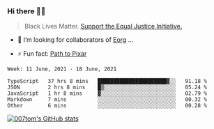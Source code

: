 ### Hi there 👋🏿

<!--
**007tom/007tom** is a ✨ _special_ ✨ repository because its `README.md` (this file) appears on your GitHub profile.

Here are some ideas to get you started:
-->

> Black Lives Matter. [Support the Equal Justice Initiative.](https://support.eji.org/give/153413/#!/donation/checkout)

<!--
- 🔭 I’m currently working on ...
- 🌱 I’m currently learning ...
-->
- 👯 I’m looking for collaborators of [Eorg](https://github.com/zhyd1997/Eorg) ...

<!--
- 🤔 I’m looking for help with ...
- 💬 Ask me about ...
- 📫 How to reach me: ...
- 😄 Pronouns: ...
-->

- ⚡ Fun fact: [Path to Pixar](https://bunnyhobby.github.io/)
<!--
-->

<!--START_SECTION:waka-->
```text
Week: 11 June, 2021 - 18 June, 2021

TypeScript   37 hrs 8 mins   ██████████████████████▓░░   91.18 % 
JSON         2 hrs 8 mins    █▒░░░░░░░░░░░░░░░░░░░░░░░   05.24 % 
JavaScript   1 hr 8 mins     ▓░░░░░░░░░░░░░░░░░░░░░░░░   02.79 % 
Markdown     7 mins          ░░░░░░░░░░░░░░░░░░░░░░░░░   00.32 % 
Other        6 mins          ░░░░░░░░░░░░░░░░░░░░░░░░░   00.28 % 
```
<!--END_SECTION:waka-->


[![007tom's GitHub stats](https://github-readme-stats.vercel.app/api?username=007tom&count_private=true&show_icons=true&theme=react)
](https://github.com/anuraghazra/github-readme-stats)
